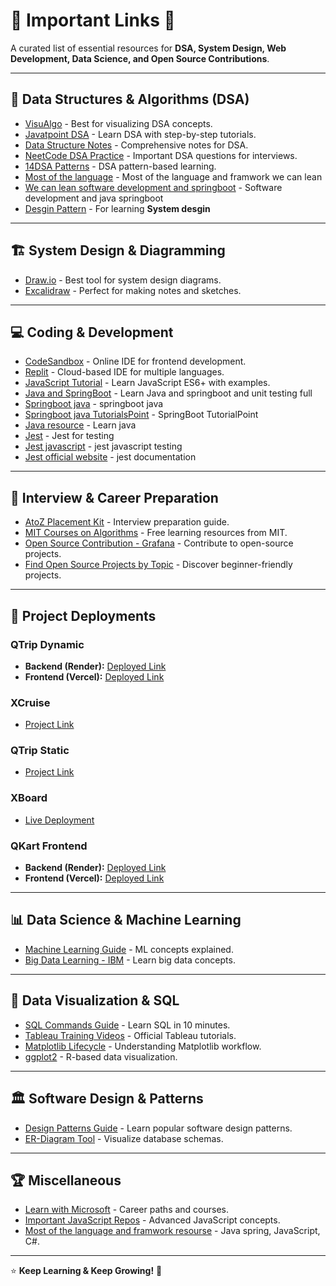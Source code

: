 # 📌 Important Links 🔗  

A curated list of essential resources for **DSA, System Design, Web Development, Data Science, and Open Source Contributions**.  

---

## 🚀 Data Structures & Algorithms (DSA)  
- [VisuAlgo](https://visualgo.net/) - Best for visualizing DSA concepts.  
- [Javatpoint DSA](https://www.javatpoint.com/data-structure-tutorial) - Learn DSA with step-by-step tutorials.  
- [Data Structure Notes](https://letsresource.in/resouces/dsaguide) - Comprehensive notes for DSA.  
- [NeetCode DSA Practice](https://neetcode.io/practice?tab=blind75) - Important DSA questions for interviews.  
- [14DSA Patterns](https://www.14dsa.com/course/two-pointer) - DSA pattern-based learning.
- [Most of the language](https://www.tutorialspoint.com/java/index.htm) - Most of the language and framwork we can lean
- [We can lean software development and springboot](https://www.tpointtech.com/spring-boot-tutorial) - Software development and java springboot
- [Desgin Pattern](https://refactoring.guru/design-patterns) - For learning **System desgin**

---

## 🏗️ System Design & Diagramming  
- [Draw.io](https://app.diagrams.net/) - Best tool for system design diagrams.  
- [Excalidraw](https://excalidraw.com/) - Perfect for making notes and sketches.  

---

## 💻 Coding & Development  
- [CodeSandbox](https://codesandbox.io/) - Online IDE for frontend development.  
- [Replit](https://replit.com/) - Cloud-based IDE for multiple languages.  
- [JavaScript Tutorial](https://www.javascripttutorial.net/es6/) - Learn JavaScript ES6+ with examples.
- [Java and SpringBoot](https://howtodoinjava.com/) - Learn Java and springboot and unit testing full
- [Springboot java](https://mkyong.com/tutorials/spring-boot-tutorials/) - springboot java
- [Springboot java TutorialsPoint](https://www.tutorialspoint.com/spring_boot/index.htm) - SpringBoot TutorialPoint
- [Java resource](https://beginnersbook.com/2013/05/java-introduction/) - Learn java
- [Jest](https://flaviocopes.com/jest/) - Jest for testing
- [Jest javascript](https://www.valentinog.com/blog/jest/) - jest javascript testing
- [Jest official website](https://jestjs.io/docs/expect) - jest documentation

---

## 🎯 Interview & Career Preparation  
- [AtoZ Placement Kit](https://atozplacementkit.substack.com/p/1750-talent-acquisition-database?utm_campaign=posts-open-in-app&triedRedirect=true) - Interview preparation guide.  
- [MIT Courses on Algorithms](https://ocw.mit.edu/search/?t=Algorithms+and+Data+Structures) - Free learning resources from MIT.  
- [Open Source Contribution - Grafana](https://github.com/grafana/grafana) - Contribute to open-source projects.  
- [Find Open Source Projects by Topic](https://goodfirstissue.dev/language/javascript) - Discover beginner-friendly projects.  

---

## 📂 Project Deployments  
### **QTrip Dynamic**  
- **Backend (Render):** [Deployed Link](https://qtrip-dynamic-p7ai.onrender.com)  
- **Frontend (Vercel):** [Deployed Link](https://qtrip-dynamic-30yfn6mh6-dheeraj-kumars-projects-924c29fc.vercel.app/)  

### **XCruise**  
- [Project Link](https://www.crio.do/learn/portfolio/dk8549644/ME_FE_BUILDOUT_XCRUISE/?edit=true)  

### **QTrip Static**  
- [Project Link](https://www.crio.do/learn/portfolio/dk8549644/ME_QTRIPSTATIC/?edit=true)  

### **XBoard**  
- [Live Deployment](https://celebrated-figolla-ca12bb.netlify.app/)  

### **QKart Frontend**  
- **Backend (Render):** [Deployed Link](https://dk8549644-me-qkart-frontend-v2-1.onrender.com)  
- **Frontend (Vercel):** [Deployed Link](https://dk8549644-me-qkart-frontend-v2-p609i926z.vercel.app/)  

---

## 📊 Data Science & Machine Learning  
- [Machine Learning Guide](https://search.app?link=https%3A%2F%2Fmlu-explain.github.io%2F&utm_campaign=aga&utm_source=agsadl2%2Csh%2Fx%2Fgs%2Fm2%2F4) - ML concepts explained.  
- [Big Data Learning - IBM](https://skills.yourlearning.ibm.com/activity/PLAN-92E2B150F301) - Learn big data concepts.  

---

## 🎨 Data Visualization & SQL  
- [SQL Commands Guide](https://www.freecodecamp.org/news/learn-sql-in-10-minutes/) - Learn SQL in 10 minutes.  
- [Tableau Training Videos](https://www.tableau.com/en-gb/learn/training) - Official Tableau tutorials.  
- [Matplotlib Lifecycle](https://matplotlib.org/stable/tutorials/lifecycle.html) - Understanding Matplotlib workflow.  
- [ggplot2](https://ggplot2.tidyverse.org/) - R-based data visualization.  

---

## 🏛️ Software Design & Patterns  
- [Design Patterns Guide](https://refactoring.guru/design-patterns) - Learn popular software design patterns.  
- [ER-Diagram Tool](https://drawsql.app/teams/ab-team-1/diagrams/koel-a-db-schema) - Visualize database schemas.  

---

## 🏆 Miscellaneous  
- [Learn with Microsoft](https://learn.microsoft.com/en-in/training/) - Career paths and courses.  
- [Important JavaScript Repos](https://github.com/Dheeraj2002kumar/You-Dont-Know-JS/blob/2nd-ed/scope-closures/README.md) - Advanced JavaScript concepts.
- [Most of the language and framwork resourse](https://zetcode.com/all/#js) - Java spring, JavaScript, C#.

---

⭐ **Keep Learning & Keep Growing!** 🚀  
